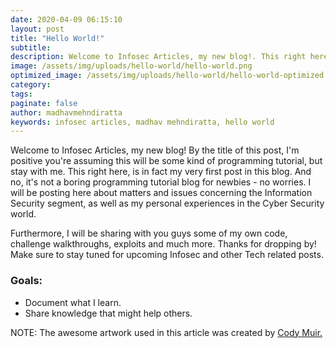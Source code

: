 ```yaml
---
date: 2020-04-09 06:15:10
layout: post
title: "Hello World!"
subtitle:
description: Welcome to Infosec Articles, my new blog!. This right here, is in fact my very first post in this blog.
image: /assets/img/uploads/hello-world/hello-world.png
optimized_image: /assets/img/uploads/hello-world/hello-world-optimized.png
category:
tags:
paginate: false
author: madhavmehndiratta
keywords: infosec articles, madhav mehndiratta, hello world
---
```


Welcome to Infosec Articles, my new blog! By the title of this post, I'm positive you're assuming this will be some kind of programming tutorial, but stay with me. This right here, is in fact my very first post in this blog. And no, it's not a boring programming tutorial blog for newbies - no worries. I will be posting here about matters and issues concerning the Information Security segment, as well as my personal experiences in the Cyber Security world.

Furthermore, I will be sharing with you guys some of my own code, challenge walkthroughs, exploits and much more. Thanks for dropping by! Make sure to stay tuned for upcoming Infosec and other Tech related posts.

### Goals: 

- Document what I learn.
- Share knowledge that might help others.

NOTE: The awesome artwork used in this article was created by <a href="https://dribbble.com/magicmuir" rel=”nofollow”>Cody Muir.</a>